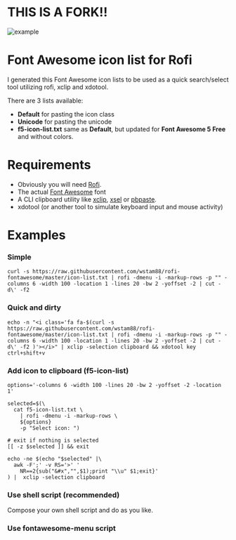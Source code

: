 # THIS IS A FORK!!


![example](https://raw.githubusercontent.com/wstam88/rofi-fontawesome/master/example.gif)

# Font Awesome icon list for Rofi

I generated this Font Awesome icon lists to be used as a quick search/select tool utilizing rofi, xclip and xdotool.

There are 3 lists available:
 * **Default** for pasting the icon class
 * **Unicode** for pasting the unicode
 * **f5-icon-list.txt** same as **Default**, but updated for **Font Awesome 5 Free** and without colors.

# Requirements
 * Obviously you will need [Rofi](https://github.com/DaveDavenport/rofi).
 * The actual [Font Awesome](http://fontawesome.io/) font 
 * A CLI clipboard utility like [xclip](https://github.com/astrand/xclip), [xsel](https://linux.die.net/man/1/xsel) or [pbpaste](https://developer.apple.com/legacy/library/documentation/Darwin/Reference/ManPages/man1/pbpaste.1.html).
 * xdotool (or another tool to  simulate keyboard input and mouse activity)

# Examples
### Simple
```
curl -s https://raw.githubusercontent.com/wstam88/rofi-fontawesome/master/icon-list.txt | rofi -dmenu -i -markup-rows -p "" -columns 6 -width 100 -location 1 -lines 20 -bw 2 -yoffset -2 | cut -d\' -f2
```

### Quick and dirty
```
echo -n "<i class='fa fa-$(curl -s https://raw.githubusercontent.com/wstam88/rofi-fontawesome/master/icon-list.txt | rofi -dmenu -i -markup-rows -p "" -columns 6 -width 100 -location 1 -lines 20 -bw 2 -yoffset -2 | cut -d\' -f2 )'></i>" | xclip -selection clipboard && xdotool key ctrl+shift+v
```

### Add icon to clipboard (f5-icon-list)
``` shell
options='-columns 6 -width 100 -lines 20 -bw 2 -yoffset -2 -location 1'

selected=$(\
  cat f5-icon-list.txt \
    | rofi -dmenu -i -markup-rows \
    ${options}
    -p "Select icon: ")

# exit if nothing is selected
[[ -z $selected ]] && exit

echo -ne $(echo "$selected" |\
  awk -F';' -v RS='>' '
    NR==2{sub("&#x","",$1);print "\\u" $1;exit}'
) |  xclip -selection clipboard
```

### Use shell script (recommended)
Compose your own shell script and do as you like.

### Use fontawesome-menu script
